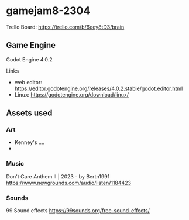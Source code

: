 # gamejam8-2304
Trello Board: https://trello.com/b/6eey8tD3/brain
## Game Engine
Godot Engine 4.0.2

Links
- web editor: https://editor.godotengine.org/releases/4.0.2.stable/godot.editor.html
- Linux: https://godotengine.org/download/linux/

## Assets used
### Art
* Kenney's ....
* 

### Music
Don't Care Anthem II | 2023 - by Bertn1991
https://www.newgrounds.com/audio/listen/1184423


### Sounds
99 Sound effects
https://99sounds.org/free-sound-effects/
